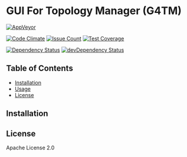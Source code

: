 # GUI For Topology Manager (G4TM)

[![AppVeyor](https://ci.appveyor.com/api/projects/status/github/sshibani/topology-manager-gui?branch=develop&svg=true&passingText=develop)](https://ci.appveyor.com/project/sshibani/topology-manager-gui)

[![Code Climate](https://codeclimate.com/github/cloudfoundry/membrane.png)](https://codeclimate.com/github/sshibani/topology-manager-gui/)
[![Issue Count](https://codeclimate.com/github/sshibani/topology-manager-gui/badges/issue_count.svg)](https://codeclimate.com/github/sshibani/topology-manager-gui) 
[![Test Coverage](https://codeclimate.com/github/sshibani/topology-manager-gui/badges/coverage.svg)](https://codeclimate.com/github/sshibani/topology-manager-gui/coverage)

[![Dependency Status](https://david-dm.org/sshibani/topology-manager-gui.svg?path=client)](https://david-dm.org/sshibani/topology-manager-gui?path=client) 
[![devDependency Status](https://david-dm.org/sshibani/topology-manager-gui/dev-status.svg?path=client&type=dev)](https://david-dm.org/sshibani/topology-manager-gui?path=client&type=dev)


## Table of Contents

* [Installation](#installation)
* [Usage](#usage)
* [License](#license)


## Installation


## License

Apache License 2.0